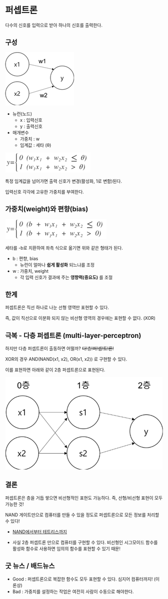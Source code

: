 퍼셉트론
====

다수의 신호를 입력으로 받아 하나의 신호를 출력한다.



## 구성

![](./images/perceptron_chart.png)

* 뉴런(노드)
  * x : 입력신호
  * y : 출력신호
* 매개변수
  * 가중치 : w
  * 임계값 : 세타 (θ)

![](./images/perceptron.png)



특정 임계값을 넘어가면 출력 신호가 변경(활성화, 1로 변함)된다.

입력신호 각각에 고유한 가중치를 부여한다.



## 가중치(weight)와 편향(bias)

![](./images/perceptron_with_bias.png)

세타를 -b로 치환하여 좌측 식으로 옮기면 위와 같은 형태가 된다.

* b : 편향, bias
  * 뉴런이 얼마나 **쉽게 활성화** 되느냐를 조정
* w : 가중치, weight
  * 각 입력 신호가 결과에 주는 **영향력(중요도)** 를 조절



## 한계

퍼셉트론은 직선 하나로 나눈 선형 영역만 표현할 수 있다.

즉, 값이 직선으로 이분화 되지 않는 비선형 영역의 경우에는 표현할 수 없다. (XOR)



## 극복 - 다층 퍼셉트론 (multi-layer-perceptron)

하지만 다층 퍼셉트론이 출동하면 어떨까? ~~다!층!퍼!셉!트!론!~~

XOR의 경우 AND(NAND(x1, x2), OR(x1, x2)) 로 구현할 수 있다.

이를  표현하면 아래와 같이 2층 퍼셉트론으로 표현된다.

![](./images/multi_perceptron_xor.png)



## 결론

퍼셉트론은 층을 거듭 쌓으면 비선형적인 표현도 가능하다. 즉, 선형/비선형 표현이 모두 가능한 것!

NAND 게이트만으로 컴퓨터를 만들 수 있을 정도로 퍼셉트론으로 모든 정보를 처리할 수 있다!

* [NAND에서부터 테트리스까지](https://www.nand2tetris.org/)

* 사실 2층 퍼셉트론 만으로 컴퓨터를 구현할 수 있다. 비선형인 시그모이드 함수를 활성화 함수로 사용하면 임의의 함수를 표현할 수 있기 때문!



## 굿 뉴스 / 배드뉴스

* Good : 퍼셉트론으로 복잡한 함수도 모두 표현할 수 있다. 심지어 컴퓨터까지! (이론상)
* Bad : 가중치를 설정하는 작업은 여전히 사람이 수동으로 해야한다.